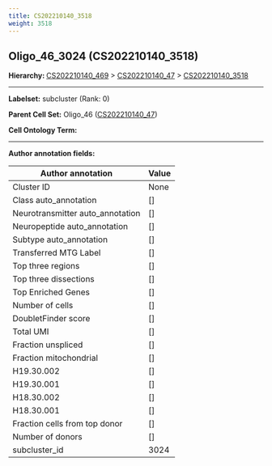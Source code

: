 ```yaml
---
title: CS202210140_3518
weight: 3518
---
```

## Oligo_46_3024 (CS202210140_3518)
<b>Hierarchy: </b>
[CS202210140_469](https://purl.brain-bican.org/taxonomy/CS202210140#CS202210140_469) >
[CS202210140_47](https://purl.brain-bican.org/taxonomy/CS202210140#CS202210140_47) >
[CS202210140_3518](https://purl.brain-bican.org/taxonomy/CS202210140#CS202210140_3518)

---


**Labelset:** subcluster (Rank: 0)

**Parent Cell Set:** Oligo_46 ([CS202210140_47](https://purl.brain-bican.org/taxonomy/CS202210140#CS202210140_47))



**Cell Ontology Term:** 

[MARKER GENES.]: #


---

[TRANSFERRED ANNOTATIONS.]: #


[AUTHOR ANNOTATION FIELDS.]: #


**Author annotation fields:**

| Author annotation | Value |
|-------------------|-------|
|Cluster ID|None|
|Class auto_annotation|[]|
|Neurotransmitter auto_annotation|[]|
|Neuropeptide auto_annotation|[]|
|Subtype auto_annotation|[]|
|Transferred MTG Label|[]|
|Top three regions|[]|
|Top three dissections|[]|
|Top Enriched Genes|[]|
|Number of cells|[]|
|DoubletFinder score|[]|
|Total UMI|[]|
|Fraction unspliced|[]|
|Fraction mitochondrial|[]|
|H19.30.002|[]|
|H19.30.001|[]|
|H18.30.002|[]|
|H18.30.001|[]|
|Fraction cells from top donor|[]|
|Number of donors|[]|
|subcluster_id|3024|
